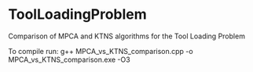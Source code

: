 # ToolLoadingProblem
Comparison of MPCA and KTNS algorithms for the Tool Loading Problem

To compile run:
g++ MPCA_vs_KTNS_comparison.cpp -o MPCA_vs_KTNS_comparison.exe -O3

